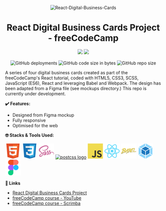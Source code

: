 <div align="center">

![React-Digital-Business-Cards](https://socialify.git.ci/asbhogal/React-Digital-Business-Cards/image?language=1&name=1&owner=1&pattern=Plus&theme=Dark)

<h1>React Digital Business Cards Project - freeCodeCamp</h1>

![](https://api.checklyhq.com/v1/badges/checks/514f0279-bb3d-40f2-bd25-a0bc3263b01f?style=for-the-badge&theme=dark&responseTime=true) ![](https://api.checklyhq.com/v1/badges/checks/514f0279-bb3d-40f2-bd25-a0bc3263b01f?style=for-the-badge&theme=dark) <br><br> ![GitHub deployments](https://img.shields.io/github/deployments/asbhogal/React-Digital-Business-Cards/production?label=DEPLOYMENT%20STATE&style=for-the-badge&labelColor=000) ![GitHub code size in bytes](https://img.shields.io/github/languages/code-size/asbhogal/React-Digital-Business-Cards?style=for-the-badge&labelColor=000) ![GitHub repo size](https://img.shields.io/github/repo-size/asbhogal/React-Digital-Business-Cards?color=blueviolet&style=for-the-badge&labelColor=000)

</div>

A series of four digital business cards created as part of the freeCodeCamp's React tutorial, coded with HTML5, CSS3, SCSS, JavaScript (ES6), React and leveraging Babel and Webpack. The design has been adapted from a Figma file (see mockups directory.) This repo is currently under development.

<strong>:heavy_check_mark: Features:</strong><br>
  - Designed from Figma mockup
  - Fully responsive
  - Optimised for the web

<strong>:nerd_face: Stacks &#38; Tools Used:</strong><br>
<br>
<a target="_blank" rel="noopener noreferrer" href="https://github.com/devicons/devicon/blob/master/icons/html5/html5-original.svg"><img src="https://github.com/devicons/devicon/raw/master/icons/html5/html5-original.svg" alt="html5 logo" width="50" height="50" style="max-width:100%;"></a>
<a target="_blank" rel="noopener noreferrer" href="https://github.com/devicons/devicon/blob/master/icons/css3/css3-original.svg"><img src="https://github.com/devicons/devicon/raw/master/icons/css3/css3-original.svg" alt="css3 logo" width="50" height="50" style="max-width:100%;"></a>
<a target="_blank" rel="noopener noreferrer" href="https://github.com/devicons/devicon/blob/master/icons/sass/sass-original.svg"><img src="https://github.com/devicons/devicon/blob/master/icons/sass/sass-original.svg" alt="sass logo" width="50" height="50" style="max-width:100%;"></a>
<a target="_blank" rel="noopener noreferrer" href="https://github.com/postcss/brand/blob/master/dist/postcss-logo-symbol.svg"><img src="https://github.com/postcss/brand/blob/master/dist/postcss-logo-symbol.svg" alt="postcss logo" width="50" height="50" style="max-width:100%;"></a>
<a target="_blank" rel="noopener noreferrer" href="https://github.com/devicons/devicon/blob/master/icons/javascript/javascript-original.svg"><img src="https://github.com/devicons/devicon/raw/master/icons/javascript/javascript-original.svg" alt="JavaScript" width="50" height="50" style="max-width:100%;"></a>
<a target="_blank" rel="noopener noreferrer" href="https://github.com/devicons/devicon/blob/master/icons/react/react-original.svg"><img src="https://github.com/devicons/devicon/blob/master/icons/react/react-original.svg" alt="React logo" width="50" height="50" style="max-width:100%;"></a>
<a target="_blank" rel="noopener noreferrer" href="https://github.com/devicons/devicon/blob/master/icons/babel/babel-original.svg"><img src="https://github.com/devicons/devicon/blob/master/icons/babel/babel-original.svg" alt="Babel logo" width="50" height="50" style="max-width:100%;"></a>
<a target="_blank" rel="noopener noreferrer" href="https://github.com/devicons/devicon/blob/master/icons/webpack/webpack-original.svg"><img src="https://github.com/devicons/devicon/blob/master/icons/webpack/webpack-original.svg" alt="Webpack logo" width="50" height="50" style="max-width:100%;"></a>
<a target="_blank" rel="noopener noreferrer" href="https://github.com/devicons/devicon/blob/master/icons/figma/figma-original.svg"><img src="https://github.com/devicons/devicon/blob/master/icons/figma/figma-original.svg" alt="Figma logo" width="50" height="50" style="max-width:100%;"></a>

<strong>:link: Links</strong><br>
 - <a target="_blank" href="https://react-digital-business-cards-project.vercel.app/">React Digital Business Cards Project</a>
 - <a target="_blank" href="https://www.youtube.com/watch?v=bMknfKXIFA8">freeCodeCamp course - YouTube</a>
 - <a target="_blank" href="https://scrimba.com/learn/learnreact">freeCodeCamp course - Scrimba</a>
